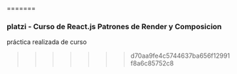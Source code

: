 =======
### platzi - Curso de React.js Patrones de Render y Composicion

práctica realizada de curso
>>>>>>> d70aa9fe4c5744637ba656f12991f8a6c85752c8
